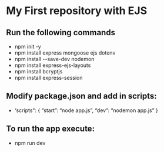 # My First repository with EJS

## Run the following commands

- npm init -y
- npm install express mongoose ejs dotenv
- npm install --save-dev nodemon
- npm install express-ejs-layouts
- npm install bcryptjs
- npm install express-session

## Modify package.json and add in scripts:
- ‘scripts": { “start”: “node app.js”, “dev”: “nodemon app.js” }

## To run the app execute:
- npm run dev
